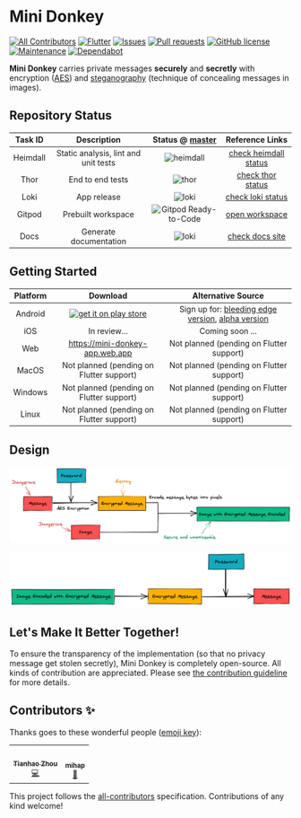 # Mini Donkey

[![All Contributors](https://img.shields.io/badge/all_contributors-2-orange.svg?style=flat-square)](#contributors-)
[![Flutter](https://img.shields.io/badge/built%20with-Flutter-brightgreen)](https://flutter.dev/docs)
[![Issues](https://img.shields.io/github/issues/tianhaoz95/photochat)](https://github.com/tianhaoz95/photochat/issues)
[![Pull requests](https://img.shields.io/github/issues-pr/tianhaoz95/photochat)](https://github.com/tianhaoz95/photochat/pulls)
[![GitHub license](https://img.shields.io/github/license/tianhaoz95/photochat)](https://github.com/tianhaoz95/photochat/blob/master/LICENSE)
[![Maintenance](https://img.shields.io/badge/Maintained%3F-yes-green.svg)](https://github.com/tianhaoz95/photochat/graphs/commit-activity)
[![Dependabot](https://api.dependabot.com/badges/status?host=github&repo=tianhaoz95/photochat)](https://app.dependabot.com/)

**Mini Donkey** carries private messages **securely** and **secretly** with encryption ([AES](https://en.wikipedia.org/wiki/Advanced_Encryption_Standard)) and [steganography](https://en.wikipedia.org/wiki/Steganography) (technique of concealing messages in images).

## Repository Status

| Task ID | Description | Status @ [master](https://github.com/tianhaoz95/photochat) | Reference Links |
|:----:|:-----------:|:------:|:----:|
| Heimdall | Static analysis, lint and unit tests | ![heimdall](https://github.com/tianhaoz95/photochat/workflows/heimdall/badge.svg?branch=master) | [check heimdall status](https://github.com/tianhaoz95/photochat/actions?query=workflow%3Aheimdall+branch%3Amaster) |
| Thor | End to end tests | ![thor](https://github.com/tianhaoz95/photochat/workflows/thor/badge.svg?branch=master) |  [check thor status](https://github.com/tianhaoz95/photochat/actions?query=workflow%3Athor+branch%3Amaster) |
| Loki | App release | ![loki](https://github.com/tianhaoz95/photochat/workflows/loki/badge.svg?branch=master) |  [check loki status](https://github.com/tianhaoz95/photochat/actions?query=workflow%3Aloki+branch%3Amaster) |
|Gitpod | Prebuilt workspace | ![Gitpod Ready-to-Code](https://img.shields.io/badge/Gitpod-Ready--to--Code-blue?logo=gitpod) | [open workspace](https://gitpod.io/#https://github.com/tianhaoz95/photochat) |
| Docs | Generate documentation | ![loki](https://github.com/tianhaoz95/photochat/workflows/loki/badge.svg?branch=master) | [check docs site](https://minidonkey.github.io/app-doc/) |

## Getting Started

| Platform | Download | Alternative Source |
|:--------:|:--------:|:------------------:|
| Android | [![get it on play store](assets/post/google_play_store_logo.png)](https://play.google.com/store/apps/details?id=com.jacksonz.photochatapp) | Sign up for: [bleeding edge version](https://play.google.com/apps/internaltest/4698816689834074582), [alpha version](https://play.google.com/apps/testing/com.jacksonz.photochatapp) |
| iOS | In review... | Coming soon ... |
| Web | https://mini-donkey-app.web.app | Not planned (pending on Flutter support) |
| MacOS | Not planned (pending on Flutter support) | Not planned (pending on Flutter support) |
| Windows | Not planned (pending on Flutter support) | Not planned (pending on Flutter support) |
| Linux | Not planned (pending on Flutter support) | Not planned (pending on Flutter support) |

## Design

![encoding flow](./assets/post/encoding_flow.png)

![decoding flow](./assets/post/decoding_flow.png)

## Let's Make It Better Together!

To ensure the transparency of the implementation (so that no privacy message get stolen secretly), Mini Donkey is completely open-source. All kinds of contribution are appreciated. Please see [the contribution guideline](./CONTRIBUTING.md) for more details.

## Contributors ✨

Thanks goes to these wonderful people ([emoji key](https://allcontributors.org/docs/en/emoji-key)):

<!-- ALL-CONTRIBUTORS-LIST:START - Do not remove or modify this section -->
<!-- prettier-ignore-start -->
<!-- markdownlint-disable -->
<table>
  <tr>
    <td align="center"><a href="http://tianhaoz.com"><img src="https://avatars3.githubusercontent.com/u/16887772?v=4" width="100px;" alt=""/><br /><sub><b>Tianhao Zhou</b></sub></a><br /><a href="https://github.com/tianhaoz95/photochat/commits?author=tianhaoz95" title="Code">💻</a></td>
    <td align="center"><a href="https://github.com/emzak208"><img src="https://avatars3.githubusercontent.com/u/27669432?v=4" width="100px;" alt=""/><br /><sub><b>mihap</b></sub></a><br /><a href="#design-emzak208" title="Design">🎨</a></td>
  </tr>
</table>

<!-- markdownlint-enable -->
<!-- prettier-ignore-end -->
<!-- ALL-CONTRIBUTORS-LIST:END -->

This project follows the [all-contributors](https://github.com/all-contributors/all-contributors) specification. Contributions of any kind welcome!
